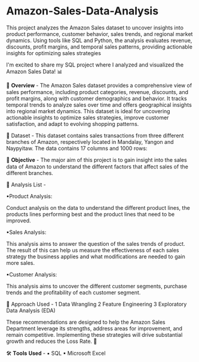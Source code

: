 # Amazon-Sales-Data-Analysis
This project analyzes the Amazon Sales dataset to uncover insights into product performance, customer behavior, sales trends, and regional market dynamics. Using tools like SQL and Python, the analysis evaluates revenue, discounts, profit margins, and temporal sales patterns, providing actionable insights for optimizing sales strategies 

I'm excited to share my SQL project where I analyzed and visualized the Amazon Sales Data! 📊

📌 𝐎𝐯𝐞𝐫𝐯𝐢𝐞𝐰 -
The Amazon Sales dataset provides a comprehensive view of sales performance, including product categories, revenue, discounts, and profit margins, along with customer demographics and behavior. It tracks temporal trends to analyze sales over time and offers geographical insights into regional market dynamics. This dataset is ideal for uncovering actionable insights to optimize sales strategies, improve customer satisfaction, and adapt to evolving shopping patterns.

📌 Dataset -
This dataset contains sales transactions from three different branches of Amazon, respectively located in Mandalay, Yangon and Naypyitaw. The data contains 17 columns and 1000 rows:

📌 𝐎𝐛𝐣𝐞𝐜𝐭𝐢𝐯𝐞 -
The major aim of this project is to gain insight into the sales data of Amazon to understand the different factors that affect sales of the different branches.

📌 Analysis List -
 
▪Product Analysis:

Conduct analysis on the data to understand the different product lines, the products lines performing best and the product lines that need to be improved.

▪Sales Analysis:

This analysis aims to answer the question of the sales trends of product. The result of this can help us measure the effectiveness of each sales strategy the business applies and what modifications are needed to gain more sales.

▪Customer Analysis:

This analysis aims to uncover the different customer segments, purchase trends and the profitability of each customer segment.

📌 Approach Used -
1 Data Wrangling
2 Feature Engineering
3 Exploratory Data Analysis (EDA)

These recommendations are designed to help the Amazon Sales Department leverage its strengths, address areas for improvement, and remain competitive. Implementing these strategies will drive substantial growth and reduces the Loss Rate. 🌟

🛠 𝐓𝐨𝐨𝐥𝐬 𝐔𝐬𝐞𝐝 -
▪ SQL
▪ Microsoft Excel

